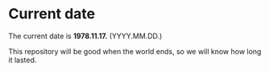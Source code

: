 # Current date

The current date is **1978.11.17.** (YYYY.MM.DD.)

This repository will be good when the world ends, so we will know how long it lasted.